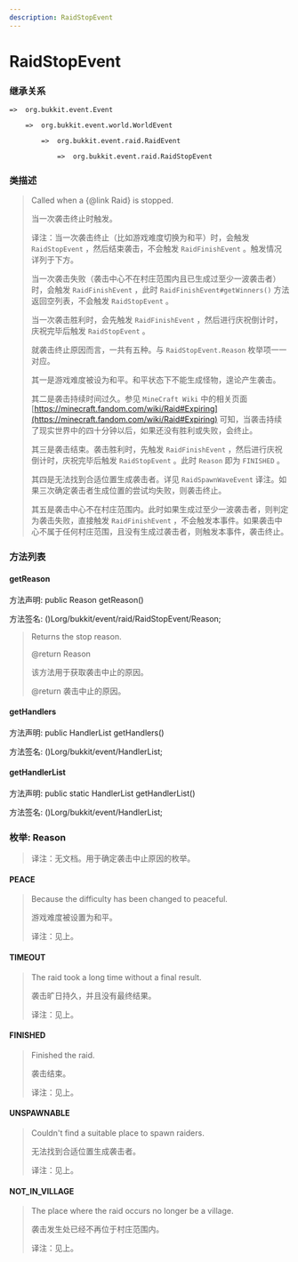 ```yaml
---
description: RaidStopEvent
---
```


# RaidStopEvent

### 继承关系

    =>  org.bukkit.event.Event

        =>  org.bukkit.event.world.WorldEvent

            =>  org.bukkit.event.raid.RaidEvent

                =>  org.bukkit.event.raid.RaidStopEvent

### 类描述

> Called when a {@link Raid} is stopped.
>
> 当一次袭击终止时触发。
>
> 译注：当一次袭击终止（比如游戏难度切换为和平）时，会触发 `RaidStopEvent` ，然后结束袭击，不会触发 `RaidFinishEvent` 。触发情况详列于下方。
> 
> 当一次袭击失败（袭击中心不在村庄范围内且已生成过至少一波袭击者）时，会触发 `RaidFinishEvent` ，此时 `RaidFinishEvent#getWinners()` 方法返回空列表，不会触发 `RaidStopEvent` 。
> 
> 当一次袭击胜利时，会先触发 `RaidFinishEvent` ，然后进行庆祝倒计时，庆祝完毕后触发 `RaidStopEvent` 。
>
> 就袭击终止原因而言，一共有五种。与 `RaidStopEvent.Reason` 枚举项一一对应。
> 
> 其一是游戏难度被设为和平。和平状态下不能生成怪物，遑论产生袭击。
>
> 其二是袭击持续时间过久。参见 `MineCraft Wiki` 中的相关页面 [https://minecraft.fandom.com/wiki/Raid#Expiring](https://minecraft.fandom.com/wiki/Raid#Expiring) 可知，当袭击持续了现实世界中的四十分钟以后，如果还没有胜利或失败，会终止。
>
> 其三是袭击结束。袭击胜利时，先触发 `RaidFinishEvent` ，然后进行庆祝倒计时，庆祝完毕后触发 `RaidStopEvent` 。此时 `Reason` 即为 `FINISHED` 。
>
> 其四是无法找到合适位置生成袭击者。详见 `RaidSpawnWaveEvent` 译注。如果三次确定袭击者生成位置的尝试均失败，则袭击终止。
>
> 其五是袭击中心不在村庄范围内。此时如果生成过至少一波袭击者，则判定为袭击失败，直接触发 `RaidFinishEvent` ，不会触发本事件。如果袭击中心不属于任何村庄范围，且没有生成过袭击者，则触发本事件，袭击终止。

### 方法列表

#### getReason

方法声明: public Reason getReason()

方法签名: ()Lorg/bukkit/event/raid/RaidStopEvent/Reason;

> Returns the stop reason.
>
> @return Reason
>
> 该方法用于获取袭击中止的原因。
>
> @return 袭击中止的原因。

#### getHandlers

方法声明: public HandlerList getHandlers()

方法签名: ()Lorg/bukkit/event/HandlerList;

#### getHandlerList

方法声明: public static HandlerList getHandlerList()

方法签名: ()Lorg/bukkit/event/HandlerList;

### 枚举: Reason

> 译注：无文档。用于确定袭击中止原因的枚举。

#### PEACE

> Because the difficulty has been changed to peaceful.
>
> 游戏难度被设置为和平。
>
> 译注：见上。

#### TIMEOUT

> The raid took a long time without a final result.
>
> 袭击旷日持久，并且没有最终结果。
>
> 译注：见上。

#### FINISHED

> Finished the raid.
>
> 袭击结束。
>
> 译注：见上。

#### UNSPAWNABLE

> Couldn't find a suitable place to spawn raiders.
>
> 无法找到合适位置生成袭击者。
>
> 译注：见上。

#### NOT_IN_VILLAGE

> The place where the raid occurs no longer be a village.
>
> 袭击发生处已经不再位于村庄范围内。
>
> 译注：见上。